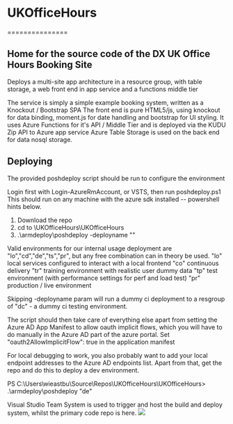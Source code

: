 # UKOfficeHours
===============

Home for the source code of the DX UK Office Hours Booking Site
---------------------------------------------------------------

Deploys a multi-site app architecture in a resource group, with table storage, a web front end in app service and a functions middle tier

The service is simply a simple example booking system, written as a Knockout / Bootstrap SPA
The front end is pure HTML5/js, using knockout for data binding, moment.js for date handling and bootstrap for UI styling.
It uses Azure Functions for it's API / Middle Tier and is deployed via the KUDU Zip API to Azure app service
Azure Table Storage is used on the back end for data nosql storage.

Deploying
---------

The provided poshdeploy script should be run to configure the environment 

Login first with Login-AzureRmAccount, or VSTS, then run poshdeploy.ps1
This should run on any machine with the azure sdk installed -- powershell hints below.

1. Download the repo
2. cd to <Repo>\UKOfficeHours\UKOfficeHours
3. .\armdeploy\poshdeploy -deployname "<two letter environment code>"

Valid environments for our internal usage deployment are "lo","cd","de","ts","pr", but any free combination can in theory be used.
"lo" local services configured to interact with a local frontend
"co" continuous delivery
"tr" training environment with realistic user dummy data
"tp" test environment (with performance settings for perf and load test)
"pr" production / live environment

Skipping -deployname param will run a dummy ci deployment to a resgroup of "dc" - a dummy ci testing environment.

The script should then take care of everything else apart from setting the Azure AD App Manifest to allow oauth implicit flows, which you will have to do manually in the Azure AD part of the azure portal. Set "oauth2AllowImplicitFlow": true in the application manifest

For local debugging to work, you also probably want to add your local endpoint addresses to the Azure AD endpoints list.
Apart from that, get the repo and do this to deploy a dev environment.

PS C:\Users\wieastbu\Source\Repos\UKOfficeHours\UKOfficeHours> .\armdeploy\poshdeploy "de" 



Visual Studio Team System is used to trigger and host the build and deploy system, whilst the primary code repo is here.
<img src="https://dxukprogrammatic.visualstudio.com/_apis/public/build/definitions/fe221f9a-c953-4f87-8184-d1d51aec1f9e/1/badge">



